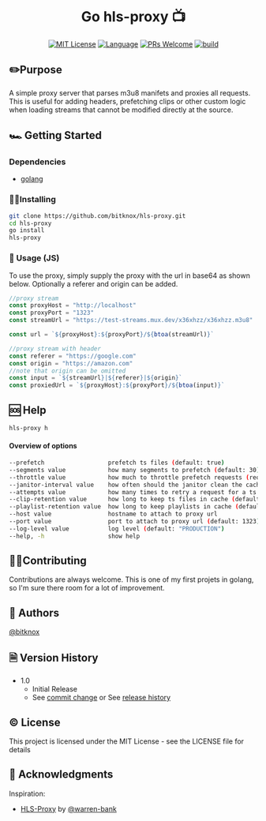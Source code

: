 <h1 align="center">Go hls-proxy 📺</h1>


<!-- [START BADGES] -->
<!-- Please keep comment here to allow auto update -->
<p align="center">
  <a href="https://github.com/bitknox/hls-proxy/blob/master/LICENSE"><img src="https://img.shields.io/github/license/wow-actions/add-badges?style=flat-square" alt="MIT License" /></a>
  <a href="https://go.dev/"><img src="https://img.shields.io/badge/language-golang-teal?style=flat-square" alt="Language" /></a>
  <a href="https://github.com/bitknox/hls-proxy/pulls"><img src="https://img.shields.io/badge/PRs-Welcome-brightgreen.svg?style=flat-square" alt="PRs Welcome" /></a>
  <a href="https://github.com/bitknox/hls-proxy/actions/workflows/go.yml"><img src="https://img.shields.io/github/actions/workflow/status/wow-actions/add-badges/release.yml?branch=master&logo=github&style=flat-square" alt="build" /></a>

</p>
<!-- [END BADGES] -->

## ✏️Purpose

A simple proxy server that parses m3u8 manifets and proxies all requests. This is useful for adding headers, prefetching clips or other custom logic when loading streams that cannot be modified directly at the source.

## 🏎 Getting Started

### Dependencies

* [golang](https://go.dev/doc/install)

### 👨‍💻Installing

```bash
git clone https://github.com/bitknox/hls-proxy.git
cd hls-proxy
go install
hls-proxy
```

### 📝 Usage (JS)
To use the proxy, simply supply the proxy with the url in base64 as shown below. Optionally a referer and origin can be added.

```javascript
//proxy stream
const proxyHost = "http://localhost"
const proxyPort = "1323"
const streamUrl = "https://test-streams.mux.dev/x36xhzz/x36xhzz.m3u8"

const url = `${proxyHost}:${proxyPort}/${btoa(streamUrl)}`

//proxy stream with header
const referer = "https://google.com"
const origin = "https://amazon.com"
//note that origin can be omitted
const input = `${streamUrl}|${referer}|${origin}`
const proxiedUrl = `${proxyHost}:${proxyPort}/${btoa(input)}`
```

## 🆘 Help

```bash
hls-proxy h
```

#### Overview of options

```bash
--prefetch                  prefetch ts files (default: true)
--segments value            how many segments to prefetch (default: 30)
--throttle value            how much to throttle prefetch requests (requests per second) (default: 5)
--janitor-interval value    how often should the janitor clean the cache (default: 20s)
--attempts value            how many times to retry a request for a ts file (default: 3)
--clip-retention value      how long to keep ts files in cache (default: 30m0s)
--playlist-retention value  how long to keep playlists in cache (default: 5h0m0s)
--host value                hostname to attach to proxy url
--port value                port to attach to proxy url (default: 1323)
--log-level value           log level (default: "PRODUCTION")
--help, -h                  show help
```

## 🧑‍🏭Contributing

Contributions are always welcome. This is one of my first projets in golang, so I'm sure there room for a lot of improvement.

## 📗 Authors

[@bitknox](https://github.com/bitknox)

## 🗎 Version History

* 1.0
    * Initial Release
    * See [commit change]() or See [release history]()

## ©️ License

This project is licensed under the MIT License - see the LICENSE file for details

## 🤚 Acknowledgments

Inspiration:
* [HLS-Proxy](https://github.com/warren-bank/HLS-Proxy) by [@warren-bank](https://github.com/warren-bank)
